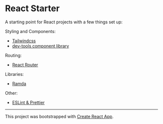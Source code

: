 # React Starter

A starting point for React projects with a few things set up:

Styling and Components:
- [Tailwindcss](https://tailwindcss.com/)
- [dev-tools component library](https://github.com/gregalexsmith/dev-tools/tree/main/packages/components#readme)

Routing:
- [React Router](https://reactrouter.com/)

Libraries:
- [Ramda](https://ramdajs.com/)


Other:
- [ESLint & Prettier](https://github.com/gregalexsmith/dev-tools/tree/main/packages/eslint-config#readme)


---

This project was bootstrapped with [Create React App](https://github.com/facebook/create-react-app).
